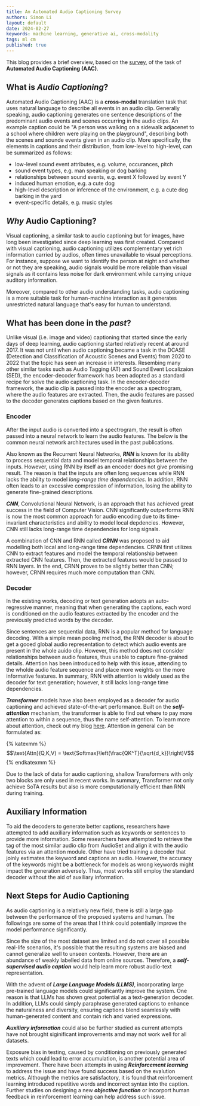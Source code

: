 ```yaml
---
title: An Automated Audio Captioning Survey
authors: Simon Li
layout: default
date: 2024-02-27
keywords: machine learning, generative ai, cross-modality
tags: ml cm
published: true
---
```


This blog provides a brief overview, based on the <a href='https://asmp-eurasipjournals.springeropen.com/articles/10.1186/s13636-022-00259-2'>survey</a>, of the task of **Automated Audio Captioning (AAC)**.

## What is ***Audio Captioning***?

Automated Audio Captioning (AAC) is a **cross-modal** translation task that uses natural language to describe all events in an audio clip. Generally speaking, audio captioning generates one sentence descriptions of the predominant audio events and scenes occurring in the audio clips. An example caption could be "A person was walking on a sidewalk adjacenet to a school where children were playing on the playground", describing both the scenes and sounde events given in an audio clip. More specifically, the elements in captions and their distribution, from low-level to high-level, can be summarized as follows:

- low-level sound event attributes, e.g. volume, occurances, pitch
- sound event types, e.g. man speaking or dog barking
- relationships between sound events, e.g. event X followed by event Y
- induced human emotion, e.g. a cute dog
- high-level description or inference of the environment, e.g. a cute dog barking in the yard
- event-specific details, e.g. music styles

## ***Why*** Audio Captioning?

Visual captioning, a similar task to audio captioning but for images, have long been investigated since deep learning was first created. Compared with visual captioning, audio captioning utilizes complementary yet rich information carried by audios, often times unavailable to visual perceptions. For instance, suppose we want to identify the person at night and whether or not they are speaking, audio signals would be more reliable than visual signals as it contains less noise for dark environment while carrying unique auditory information. 

Moreover, compared to other audio understanding tasks, audio captioning is a more suitable task for human-machine interaction as it generates unrestricted natural language that's easy for human to understand. 

## What has been done in the *past*?

Unlike visual (i.e. image and video) captioning that started since the early days of deep learning, audio captioning started relatively recent at around 2017. It was not until when audio captioning became a task in the DCASE (Detection and Classification of Acoustic Scenes and Events) from 2020 to 2022 that the topic has seen an increase in interests. Resembing many other similar tasks such as Audio Tagging (AT) and Sound Event Localizaion (SED), the encoder-decoder framework has been adopted as a standard recipe for solve the audio captioning task. In the encoder-decoder framework, the audio clip is passed into the encoder as a spectrogram, where the audio features are extracted. Then, the audio features are passed to the decoder generates captions based on the given features. 

### Encoder 

After the input audio is converted into a spectrogram, the result is often passed into a neural network to learn the audio features. The below is the common neural network architectures used in the past publications.

Also known as the Recurrent Neural Networks, ***RNN*** is known for its ability to process sequential data and model temporal relationships between the inputs. However, using RNN by itself as an encoder does not give promising result. The reason is that the inputs are often long sequences while RNN lacks the ability to model *long-range time dependencies*. In addition, RNN often leads to an excessive compression of information, losing the ability to generate fine-grained descriptions. 

***CNN***, Convolutional Neural Network, is an approach that has achieved great success in the field of Computer Vision. CNN significantly outperforms RNN is now the most common approach for audio encoding due to its time-invariant characteristics and ability to model local depdencies. However, CNN still lacks long-range time dependencies for long signals.

A combination of CNN and RNN called ***CRNN*** was proposed to aid modelling both local and long-range time dependencies. CRNN first utilizes CNN to extract features and model the temporal relationship between extracted CNN features. Then, the extracted features would be passed to RNN layers. In the end, CRNN proves to be slightly better than CNN; however, CRNN requires much more computation than CNN.

### Decoder

In the existing works, decoding or text generation adopts an auto-regressive manner, meaning that when generating the captions, each word is conditioned on the audio features extracted by the encoder and the previously predicted words by the decoder. 

Since sentences are sequential data, RNN is a popular method for language decoding. With a simple mean pooling method, the RNN decoder is about to get a gooed global audio representation to detect which audio events are present in the whole auido clip. However, this method does not consider relationships between audio features, thus unable to capture fine-grained details. Attention has been introduced to help with this issue, attending to the wholde audio feature sequence and place more weights on the more informative features. In summary, RNN with attention is widely used as the decoder for text generation; however, it still lacks long-range time dependencies. 


***Transformer*** models have also been employed as a decoder for audio captioning and achieved state-of-the-art performance. Built on the ***self-attention*** mechanism, the transformer is able to find out where to pay more attention to within a sequence, thus the name self-attention. To learn more about attention, check out my blog <a href='/blog'>here</a>. Attention in general can be formulated as:

{% katexmm %}$$\text{Attn}(Q,K,V) = \text{Softmax}\left(\frac{QK^T}{\sqrt{d_k}}\right)V$${% endkatexmm %}

Due to the lack of data for audio captioning, shallow Transformers with only two blocks are only used in recent works. In summary, Transformer not only achieve SoTA results but also is more computationally efficient than RNN during training. 

## Auxiliary Information

To aid the decoders to generate better captions, researchers have attempted to add auxiliary information such as keywords or sentences to provide more information. Some researchers have attempted to retrieve the tag of the most similar audio clip from AudioSet and align it with the audio features via an attention module. Other have tried training a decoder that joinly extimates the keyword and captions an audio. However, the accuracy of the keywords might be a bottleneck for models as wrong keywords might impact the generation adversely. Thus, most works still employ the standard decoder without the aid of auxiliary information.

## Next Steps for Audio Captioning

As audio captioning is a relatively new field, there is still a large gap between the performance of the proposed systems and human. The followings are some of the areas that I think could potentially improve the model performance significantly.

Since the size of the most dataset are limited and do not cover all possible real-life scenarios, it's possible that the resulting systems are biased  and cannot generalize well to unseen contexts. However, there are an abundance of weakly labelled data from online sources. Therefore, a ***self-supervised audio caption*** would help learn more robust audio-text representation. 

With the advent of ***Large Language Models (LLMS)***, incorporating large pre-trained language models could significantly improve the system. One reason is that LLMs has shown great potential as a text-generation decoder. In addition, LLMs could simply paraphrase generated captions to enhance the naturalness and diversity, ensuring captions blend seamlessly with human-generated content and contain rich and varied expressions.

***Auxiliary information*** could also be further studied as current attempts have not brought siginificant improvements amd may not work well for all datasets. 

Exposure bias in testing, caused by conditioning on previously generated texts which could lead to error accumulation, is another potential area of improvement. There have been attempts in using ***Reinforcement learning*** to address the issue and have found success based on the evalution metrics. Although the metrics are satisfactory, it is found that reinforcement learning introduced repetitive words and incorrect syntax into the caption. Further studies on designing a new ***objective function*** or incorport human feedback in reinforcement learning can help address such issue.
